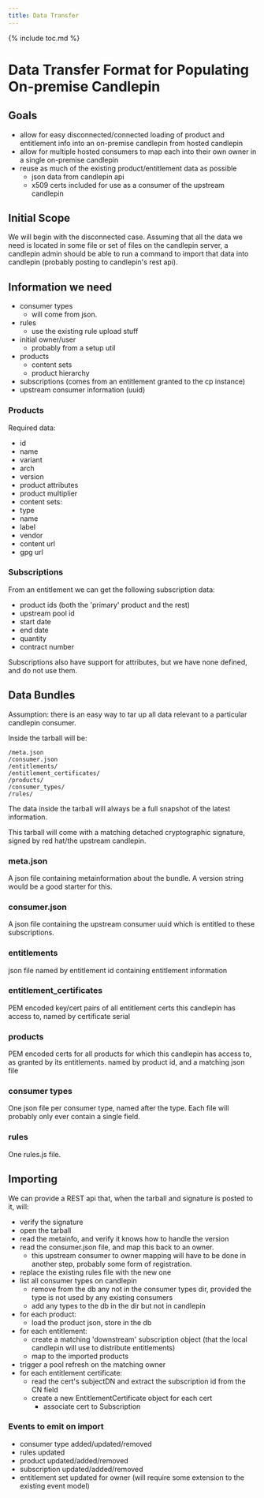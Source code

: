 ```yaml
---
title: Data Transfer
---
```

{% include toc.md %}

# Data Transfer Format for Populating On-premise Candlepin

## Goals
 * allow for easy disconnected/connected loading of product and entitlement info into an on-premise candlepin from hosted candlepin
 * allow for multiple hosted consumers to map each into their own owner in a single on-premise candlepin
 * reuse as much of the existing product/entitlement data as possible
   * json data from candlepin api
   * x509 certs included for use as a consumer of the upstream candlepin

## Initial Scope
We will begin with the disconnected case. Assuming that all the data we need is
located in some file or set of files on the candlepin server, a candlepin admin
should be able to run a command to import that data into candlepin (probably
posting to candlepin's rest api).

## Information we need
 * consumer types
   * will come from json.
 * rules
   * use the existing rule upload stuff
 * initial owner/user
   * probably from a setup util
 * products
   * content sets
   * product hierarchy
 * subscriptions (comes from an entitlement granted to the cp instance)
 * upstream consumer information (uuid)

### Products
Required data:

 * id
 * name
 * variant
 * arch
 * version
 * product attributes
 * product multiplier
 * content sets:
  * type
  * name
  * label
  * vendor
  * content url
  * gpg url

### Subscriptions
From an entitlement we can get the following subscription data:

 * product ids (both the 'primary' product and the rest)
 * upstream pool id
 * start date
 * end date
 * quantity
 * contract number

Subscriptions also have support for attributes, but we have none defined, and do not use them.

## Data Bundles
Assumption: there is an easy way to tar up all data relevant to a particular candlepin consumer.

Inside the tarball will be:

```text
/meta.json
/consumer.json
/entitlements/
/entitlement_certificates/
/products/
/consumer_types/
/rules/
```

The data inside the tarball will always be a full snapshot of the latest information.

This tarball will come with a matching detached cryptographic signature, signed by red hat/the upstream candlepin.

### meta.json
A json file containing metainformation about the bundle. A version string would be a good starter for this.

### consumer.json
A json file containing the upstream consumer uuid which is entitled to these subscriptions.

### entitlements
json file named by entitlement id containing entitlement information

### entitlement_certificates
PEM encoded key/cert pairs of all entitlement certs this candlepin has access to, named by certificate serial

### products
PEM encoded certs for all products for which this candlepin has access to, as granted by its entitlements. named by product id, and a matching json file

### consumer types
One json file per consumer type, named after the type. Each file will probably only ever contain a single field.

### rules
One rules.js file.

## Importing
We can provide a REST api that, when the tarball and signature is posted to it, will:

 * verify the signature
 * open the tarball
 * read the metainfo, and verify it knows how to handle the version
 * read the consumer.json file, and map this back to an owner.
   * this upstream consumer to owner mapping will have to be done in another step, probably some form of registration.
 * replace the existing rules file with the new one
 * list all consumer types on candlepin
   * remove from the db any not in the consumer types dir, provided the type is not used by any existing consumers
   * add any types to the db in the dir but not in candlepin
 * for each product:
   * load the product json, store in the db
 * for each entitlement:
   * create a matching 'downstream' subscription object (that the local candlepin will use to distribute entitlements)
   * map to the imported products
 * trigger a pool refresh on the matching owner
 * for each entitlement certificate:
   * read the cert's subjectDN and extract the subscription id from the CN field
   * create a new EntitlementCertificate object for each cert
     * associate cert to Subscription

### Events to emit on import
 * consumer type added/updated/removed
 * rules updated
 * product updated/added/removed
 * subscription updated/added/removed
 * entitlement set updated for owner (will require some extension to the existing event model)
